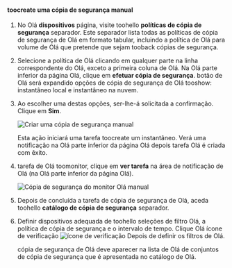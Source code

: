 
<!--author=SharS last changed: 9/15/15-->


#### <a name="toocreate-a-manual-backup"></a>toocreate uma cópia de segurança manual
1. No Olá **dispositivos** página, visite toohello **políticas de cópia de segurança** separador. Este separador lista todas as políticas de cópia de segurança de Olá em formato tabular, incluindo a política de Olá para volume de Olá que pretende que sejam tooback cópias de segurança.
2. Selecione a política de Olá clicando em qualquer parte na linha correspondente do Olá, exceto a primeira coluna de Olá. Na Olá parte inferior da página Olá, clique em **efetuar cópia de segurança**. botão de Olá será expandido opções de cópia de segurança de Olá tooshow: instantâneo local e instantâneo na nuvem. 
3. Ao escolher uma destas opções, ser-lhe-á solicitada a confirmação. Clique em **Sim**. 
   
    ![Criar uma cópia de segurança manual](./media/storsimple-create-manual-backup/HCS_CreateManualBackup1-include.png)
   
    Esta ação iniciará uma tarefa toocreate um instantâneo. Verá uma notificação na Olá parte inferior da página Olá depois tarefa Olá é criada com êxito.
4. tarefa de Olá toomonitor, clique em **ver tarefa** na área de notificação de Olá (na Olá parte inferior da página Olá). 
   
    ![Cópia de segurança do monitor Olá manual](./media/storsimple-create-manual-backup/HCS_CreateManualBackup2-include.png)
5. Depois de concluída a tarefa de cópia de segurança de Olá, aceda toohello **catálogo de cópia de segurança** separador.
6. Definir dispositivos adequada de toohello seleções de filtro Olá, a política de cópia de segurança e o intervalo de tempo. Clique Olá ícone de verificação ![ícone de verificação](./media/storsimple-create-manual-backup/HCS_CheckIcon-include.png) Depois de definir os filtros de Olá.
   
   cópia de segurança de Olá deve aparecer na lista de Olá de conjuntos de cópia de segurança que é apresentada no catálogo de Olá.

